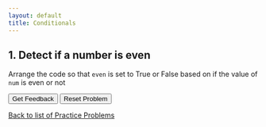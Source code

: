 ```yaml
---
layout: default
title: Conditionals
---
```

## 1. Detect if a number is even
Arrange the code so that `even` is set to True or False based on if the value of `num` is even or not
<div id="question1-sortableTrash" class="sortable-code"></div> 
<div id="question1-sortable" class="sortable-code"></div> 
<div style="clear:both;"></div> 
<p> 
    <input id="question1-feedbackLink" value="Get Feedback" type="button" /> 
    <input id="question1-newInstanceLink" value="Reset Problem" type="button" /> 
</p> 
<script type="text/javascript"> 
(function(){
  var initial = "if(num % 2 == 0 )\n" +
    "    even = True;\n" +
    "else\n" +
    "    even = False;";
  var parsonsPuzzle = new ParsonsWidget({
    "sortableId": "question1-sortable",
    "max_wrong_lines": 10,
    "grader": ParsonsWidget._graders.LanguageTranslationGrader,
    "exec_limit": 2500,
    "can_indent": true,
    "x_indent": 50,
    "lang": "en",
    "trashId": "question1-sortableTrash",
    "executable_code": "if num % 2 == 0:\n    even = \"True\"\nelse:\n    even = \"False\"",
    "programmingLang": "java",
    "vartests": [
        {
            "message": "Testing an odd number",
            "initcode": "num = 5\neven = True",
            "code": "",
            "variables": {
                "even": "False"
            }
        },
        {
            "message": "Testing an even number",
            "initcode": "num = 6\neven = False",
            "code": "",
            "variables": {
                "even": "True"
            }
        }
    ]
  });
  parsonsPuzzle.init(initial);
  parsonsPuzzle.shuffleLines();
  $("#question1-newInstanceLink").click(function(event){ 
      event.preventDefault(); 
      parsonsPuzzle.shuffleLines(); 
  }); 
  $("#question1-feedbackLink").click(function(event){ 
      event.preventDefault(); 
      parsonsPuzzle.getFeedback(); 
  }); 
})(); 
</script>


[Back to list of Practice Problems](../index.html)

